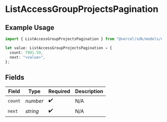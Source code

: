 # ListAccessGroupProjectsPagination

## Example Usage

```typescript
import { ListAccessGroupProjectsPagination } from "@vercel/sdk/models/operations/listaccessgroupprojects.js";

let value: ListAccessGroupProjectsPagination = {
  count: 7991.59,
  next: "<value>",
};
```

## Fields

| Field              | Type               | Required           | Description        |
| ------------------ | ------------------ | ------------------ | ------------------ |
| `count`            | *number*           | :heavy_check_mark: | N/A                |
| `next`             | *string*           | :heavy_check_mark: | N/A                |